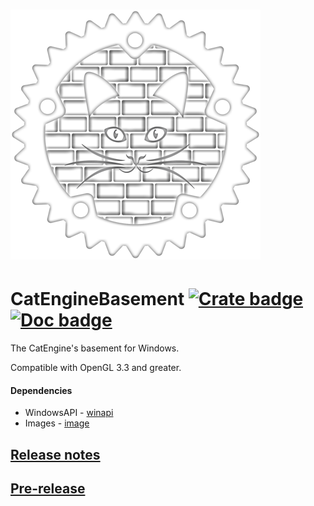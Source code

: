 # ![logo](https://github.com/Clomance/CatEngine/raw/master/basement/logo_400x400.png)

# CatEngineBasement [![Crate badge]][crates.io] [![Doc badge]][doc.rs]

[Crate badge]:https://img.shields.io/crates/v/cat_engine_basement.svg
[crates.io]:https://crates.io/crates/cat_engine_basement

[Doc badge]:https://img.shields.io/badge/documentation-doc.rs-green
[doc.rs]:https://docs.rs/cat_engine_basement/


The CatEngine's basement for Windows.

Compatible with OpenGL 3.3 and greater.

#### Dependencies
 - WindowsAPI - [winapi](https://github.com/retep998/winapi-rs)
 - Images - [image](https://github.com/image-rs/image)


## [Release notes](RELEASE-NOTES.MD)

## [Pre-release](https://github.com/Clomance/CatEngine/tree/pre-release)